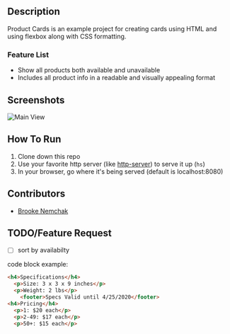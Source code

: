 ## Description
Product Cards is an example project for creating cards using HTML and using flexbox along with CSS formatting. 

### Feature List
* Show all products both available and unavailable 
* Includes all product info in a readable and visually appealing format

## Screenshots
![Main View](./images/product-cards.png)

## How To Run
1. Clone down this repo
1. Use your favorite http server (like [http-server](https://www.npmjs.com/package/http-server)) to serve it up (`hs`)
1. In your browser, go where it's being served (default is localhost:8080)

## Contributors
* [Brooke Nemchak](https://github.com/bnemchak)

## TODO/Feature Request
- [ ] sort by availabilty

code block example:
```html
<h4>Specifications</h4>
  <p>Size: 3 x 3 x 9 inches</p>
  <p>Weight: 2 lbs</p>
    <footer>Specs Valid until 4/25/2020</footer>
<h4>Pricing</h4>
  <p>1: $20 each</p>
  <p>2-49: $17 each</p>
  <p>50+: $15 each</p>
```

